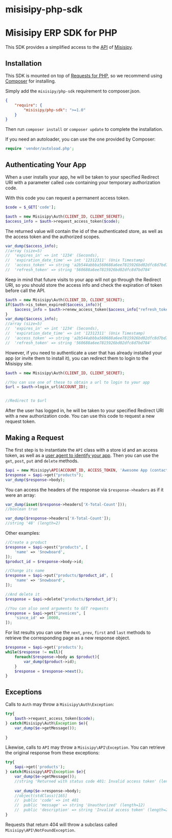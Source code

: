 # misisipy-php-sdk

Misisipy ERP SDK for PHP
==================================

This SDK provides a simplified access to the [API](https://github.com/Misisipy/api-docs) of [Misisipy](https://www.misisipy.com).

Installation
------------
This SDK is mounted on top of [Requests for PHP](https://github.com/rmccue/Requests), so we recommend using [Composer](https://github.com/composer/composer) for installing.

Simply add the `misisipy/php-sdk` requirement to composer.json.

```json
{
    "require": {
        "misisipy/php-sdk": ">=1.0"
    }
}
```

Then run `composer install` or `composer update` to complete the installation.

If you need an autoloader, you can use the one provided by Composer:

```php
require 'vendor/autoload.php';
```


Authenticating Your App
-----------------------
When a user installs your app, he will be taken to your specified Redirect URI with a parameter called `code` containing your temporary authorization code.

With this code you can request a permanent access token.

```php
$code = $_GET['code'];

$auth = new Misisipy\Auth(CLIENT_ID, CLIENT_SECRET);
$access_info = $auth->request_access_token($code);
```

The returned value will contain the id of the authenticated store, as well as the access token and the authorized scopes.

```php
var_dump($access_info);
//array (size=5)
//  'expires_in' => int '1234' (Seconds),
//  'expiration_date_time' => int '12312311' (Unix Timestamp) 
//  'access_token' => string 'a2b544abbba560688a6ee7815926bd02dfc8d7bd784e2e016b422ebbbaa222',
//  'refresh_token' => string '560688a6ee7815926bd02dfc8d7bd784'
```

Keep in mind that future visits to your app will not go through the Redirect URI, so you should store the access info and check the expiration of token before call the API.

```php
$auth = new Misisipy\Auth(CLIENT_ID, CLIENT_SECRET);
if($auth->is_token_expired($access_info)){
    $access_info = $auth->renew_access_token($access_info["refresh_token"]);
}
var_dump($access_info);
//array (size=5)
//  'expires_in' => int '1234' (Seconds),
//  'expiration_date_time' => int '12312311' (Unix Timestamp) 
//  'access_token' => string 'a2b544abbba560688a6ee7815926bd02dfc8d7bd784e2e016b422ebbbaa222',
//  'refresh_token' => string '560688a6ee7815926bd02dfc8d7bd784'
```


However, if you need to authenticate a user that has already installed your app (or invite them to install it), you can redirect them to login to the Misisipy site.

```php
$auth = new Misisipy\Auth(CLIENT_ID, CLIENT_SECRET);

//You can use one of these to obtain a url to login to your app
$url = $auth->login_url(ACCOUNT_ID);


//Redirect to $url
```

After the user has logged in, he will be taken to your specified Redirect URI with a new authorization code. You can use this code to request a new request token.


Making a Request
----------------
The first step is to instantiate the `API` class with a store id and an access token, as well as a [user agent to identify your app](https://github.com/Misisipy/api-docs#identify-your-app). Then you can use the `get`, `post`, `put` and `delete` methods.

```php
$api = new Misisipy\API(ACCOUNT_ID, ACCESS_TOKEN, 'Awesome App (contact@awesome.com)');
$response = $api->get("products");
var_dump($response->body);
```

You can access the headers of the response via `$response->headers` as if it were an array:

```php
var_dump(isset($response->headers['X-Total-Count']));
//boolean true

var_dump($response->headers['X-Total-Count']);
//string '48' (length=2)
```

Other examples:

```php
//Create a product
$response = $api->post("products", [
    'name' => 'Snowboard',
]);
$product_id = $response->body->id;

//Change its name
$response = $api->put("products/$product_id", [
    'name' => 'Snowboard',
]);

//And delete it
$response = $api->delete("products/$product_id");

//You can also send arguments to GET requests
$response = $api->get("invoices", [
    'since_id' => 10000,
]);
```

For list results you can use the `next`, `prev`, `first` and `last` methods to retrieve the corresponding page as a new response object.

```php
$response = $api->get('products');
while($response != null){
    foreach($response->body as $product){
        var_dump($product->id);
    }
    $response = $response->next();
}
```

Exceptions
----------
Calls to `Auth` may throw a `Misisipy\Auth\Exception`:

```php
try{
    $auth->request_access_token($code);
} catch(Misisipy\Auth\Exception $e){
    var_dump($e->getMessage());
    
}
```

Likewise, calls to `API` may throw a `Misisipy\API\Exception`. You can retrieve the original response from these exceptions:

```php
try{
    $api->get('products');
} catch(Misisipy\API\Exception $e){
    var_dump($e->getMessage());
    //string 'Returned with status code 401: Invalid access token' (length=43)
    
    var_dump($e->response->body);
    //object(stdClass)[165]
    //  public 'code' => int 401
    //  public 'message' => string 'Unauthorized' (length=12)
    //  public 'description' => string 'Invalid access token' (length=20)
}
```

Requests that return 404 will throw a subclass called `Misisipy\API\NotFoundException`.
